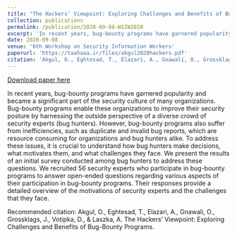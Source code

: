 ```yaml
---
title: "The Hackers’ Viewpoint: Exploring Challenges and Benefits of Bug-Bounty Programs"
collection: publications
permalink: /publication/2020-09-08-WSIW2020
excerpt: 'In recent years, bug-bounty programs have garnered popularity and became a significant part of the security culture of many organizations. Bug-bounty programs enable these organizations to improve their security posture by harnessing the outside perspective of a diverse crowd of security experts (bug hunters). However, bug-bounty programs also suffer from inefficiencies, such as duplicate and invalid bug reports, which are resource consuming for organizations and bug hunters alike. To address these issues, it is crucial to understand how bug hunters make decisions, what motivates them, and what challenges they face. We present the results of an initial survey conducted among bug hunters to address these questions. We recruited 56 security experts who participate in bug-bounty programs to answer open-ended questions regarding various aspects of their participation in bug-bounty programs. Their responses provide a detailed overview of the motivations of security experts and the challenges that they face.'
date: 2020-09-08
venue: '6th Workshop on Security Information Workers'
paperurl: 'https://taahaaa.ir/files/akgul2020hackers.pdf'
citation: 'Akgul, O., Eghtesad, T., Elazari, A., Gnawali, O., Grossklags, J., Votipka, D., &amp; Laszka, A. The Hackers’ Viewpoint: Exploring Challenges and Benefits of Bug-Bounty Programs.'
---
```


<a href='https://taahaaa.ir/files/akgul2020hackers.pdf'>Download paper here</a>

In recent years, bug-bounty programs have garnered popularity and became a significant part of the security culture of many organizations. Bug-bounty programs enable these organizations to improve their security posture by harnessing the outside perspective of a diverse crowd of security experts (bug hunters). However, bug-bounty programs also suffer from inefficiencies, such as duplicate and invalid bug reports, which are resource consuming for organizations and bug hunters alike. To address these issues, it is crucial to understand how bug hunters make decisions, what motivates them, and what challenges they face. We present the results of an initial survey conducted among bug hunters to address these questions. We recruited 56 security experts who participate in bug-bounty programs to answer open-ended questions regarding various aspects of their participation in bug-bounty programs. Their responses provide a detailed overview of the motivations of security experts and the challenges that they face.

Recommended citation: Akgul, O., Eghtesad, T., Elazari, A., Gnawali, O., Grossklags, J., Votipka, D., & Laszka, A. The Hackers’ Viewpoint: Exploring Challenges and Benefits of Bug-Bounty Programs.